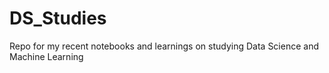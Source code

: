 # DS_Studies
Repo for my recent notebooks and learnings on studying Data Science and Machine Learning
